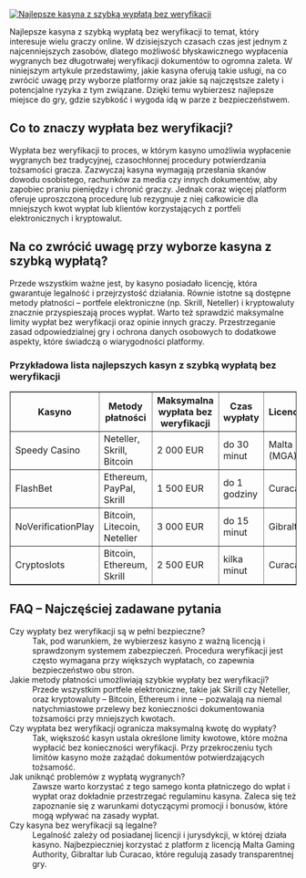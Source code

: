 [![Najlepsze kasyna z szybką wypłatą bez weryfikacji](https://123-caf.pages.dev/gitsignup.png)](https://vrmoo.ru/Bt82HjjY)

<div>Najlepsze kasyna z szybką wypłatą bez weryfikacji to temat, który interesuje wielu graczy online. W dzisiejszych czasach czas jest jednym z najcenniejszych zasobów, dlatego możliwość błyskawicznego wypłacenia wygranych bez długotrwałej weryfikacji dokumentów to ogromna zaleta. W niniejszym artykule przedstawimy, jakie kasyna oferują takie usługi, na co zwrócić uwagę przy wyborze platformy oraz jakie są najczęstsze zalety i potencjalne ryzyka z tym związane. Dzięki temu wybierzesz najlepsze miejsce do gry, gdzie szybkość i wygoda idą w parze z bezpieczeństwem.</div>  <h2>Co to znaczy wypłata bez weryfikacji?</h2> <div>Wypłata bez weryfikacji to proces, w którym kasyno umożliwia wypłacenie wygranych bez tradycyjnej, czasochłonnej procedury potwierdzania tożsamości gracza. Zazwyczaj kasyna wymagają przesłania skanów dowodu osobistego, rachunków za media czy innych dokumentów, aby zapobiec praniu pieniędzy i chronić graczy. Jednak coraz więcej platform oferuje uproszczoną procedurę lub rezygnuje z niej całkowicie dla mniejszych kwot wypłat lub klientów korzystających z portfeli elektronicznych i kryptowalut.</div>  <h2>Na co zwrócić uwagę przy wyborze kasyna z szybką wypłatą?</h2> <div>Przede wszystkim ważne jest, by kasyno posiadało licencję, która gwarantuje legalność i przejrzystość działania. Równie istotne są dostępne metody płatności – portfele elektroniczne (np. Skrill, Neteller) i kryptowaluty znacznie przyspieszają proces wypłat. Warto też sprawdzić maksymalne limity wypłat bez weryfikacji oraz opinie innych graczy. Przestrzeganie zasad odpowiedzialnej gry i ochrona danych osobowych to dodatkowe aspekty, które świadczą o wiarygodności platformy.</div>  <h3>Przykładowa lista najlepszych kasyn z szybką wypłatą bez weryfikacji</h3> <table border="1" cellspacing="0" cellpadding="8">   <thead>     <tr>       <th>Kasyno</th>       <th>Metody płatności</th>       <th>Maksymalna wypłata bez weryfikacji</th>       <th>Czas wypłaty</th>       <th>Licencja</th>     </tr>   </thead>   <tbody>     <tr>       <td>Speedy Casino</td>       <td>Neteller, Skrill, Bitcoin</td>       <td>2 000 EUR</td>       <td>do 30 minut</td>       <td>Malta (MGA)</td>     </tr>     <tr>       <td>FlashBet</td>       <td>Ethereum, PayPal, Skrill</td>       <td>1 500 EUR</td>       <td>do 1 godziny</td>       <td>Curacao</td>     </tr>     <tr>       <td>NoVerificationPlay</td>       <td>Bitcoin, Litecoin, Neteller</td>       <td>3 000 EUR</td>       <td>do 15 minut</td>       <td>Gibraltar</td>     </tr>     <tr>       <td>Cryptoslots</td>       <td>Bitcoin, Ethereum, Skrill</td>       <td>2 500 EUR</td>       <td>kilka minut</td>       <td>Curacao</td>     </tr>   </tbody> </table>  <h2>FAQ – Najczęściej zadawane pytania</h2> <dl>   <dt>Czy wypłaty bez weryfikacji są w pełni bezpieczne?</dt>   <dd>Tak, pod warunkiem, że wybierzesz kasyno z ważną licencją i sprawdzonym systemem zabezpieczeń. Procedura weryfikacji jest często wymagana przy większych wypłatach, co zapewnia bezpieczeństwo obu stron.</dd>    <dt>Jakie metody płatności umożliwiają szybkie wypłaty bez weryfikacji?</dt>   <dd>Przede wszystkim portfele elektroniczne, takie jak Skrill czy Neteller, oraz kryptowaluty – Bitcoin, Ethereum i inne – pozwalają na niemal natychmiastowe przelewy bez konieczności dokumentowania tożsamości przy mniejszych kwotach.</dd>    <dt>Czy wypłata bez weryfikacji ogranicza maksymalną kwotę do wypłaty?</dt>   <dd>Tak, większość kasyn ustala określone limity kwotowe, które można wypłacić bez konieczności weryfikacji. Przy przekroczeniu tych limitów kasyno może zażądać dokumentów potwierdzających tożsamość.</dd>    <dt>Jak uniknąć problemów z wypłatą wygranych?</dt>   <dd>Zawsze warto korzystać z tego samego konta płatniczego do wpłat i wypłat oraz dokładnie przestrzegać regulaminu kasyna. Zaleca się też zapoznanie się z warunkami dotyczącymi promocji i bonusów, które mogą wpływać na zasady wypłat.</dd>    <dt>Czy kasyna bez weryfikacji są legalne?</dt>   <dd>Legalność zależy od posiadanej licencji i jurysdykcji, w której działa kasyno. Najbezpieczniej korzystać z platform z licencją Malta Gaming Authority, Gibraltar lub Curacao, które regulują zasady transparentnej gry.</dd> </dl> </div>